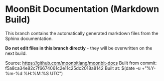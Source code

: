# MoonBit Documentation (Markdown Build)

This branch contains the automatically generated markdown files from the Sphinx documentation.

**Do not edit files in this branch directly** - they will be overwritten on the next build.

Source: https://github.com/moonbitlang/moonbit-docs
Built from commit: f5a8ca34e82c7f6674061c2e11c25dc2018a8142
Built at: $(date -u +"%Y-%m-%d %H:%M:%S UTC")
